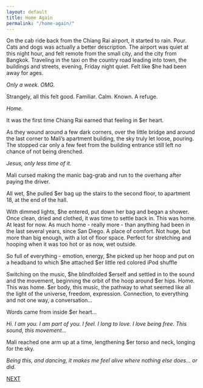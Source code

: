 ```yaml
---
layout: default
title: Home Again
permalink: "/home-again/"
---
```

<!-- wp:paragraph -->

On the cab ride back from the Chiang Rai airport, it started to rain. Pour. Cats and dogs was actually a better description. The airport was quiet at this night hour, and felt remote from the small city, and the city from Bangkok. Traveling in the taxi on the country road leading into town, the buildings and streets, evening, Friday night quiet. Felt like $he had been away for ages.&nbsp;

<!-- /wp:paragraph -->

<!-- wp:paragraph -->

_Only a week. OMG._

<!-- /wp:paragraph -->

<!-- wp:paragraph -->

Strangely, all this felt good. Familiar. Calm. Known. A refuge.

<!-- /wp:paragraph -->

<!-- wp:paragraph -->

_Home.&nbsp;_

<!-- /wp:paragraph -->

<!-- wp:paragraph -->

It was the first time Chiang Rai earned that feeling in $er heart.&nbsp;

<!-- /wp:paragraph -->

<!-- wp:paragraph -->

As they wound around a few dark corners, over the little bridge and around the last corner to Mali’s apartment building, the sky truly let loose, pouring. The stopped car only a few feet from the building entrance still left no chance of not being drenched.&nbsp;

<!-- /wp:paragraph -->

<!-- wp:paragraph -->

_Jesus, only less time of it._

<!-- /wp:paragraph -->

<!-- wp:paragraph -->

Mali cursed making the manic bag-grab and run to the overhang after paying the driver._&nbsp;_

<!-- /wp:paragraph -->

<!-- wp:paragraph -->

All wet, $he pulled $er bag up the stairs to the second floor, to apartment 18, at the end of the hall.&nbsp;

<!-- /wp:paragraph -->

<!-- wp:paragraph -->

With dimmed lights, $he entered, put down her bag and began a shower. Once clean, dried and clothed, it was time to settle back in. This was home. At least for now. As much home - really more - than anything had been in the last several years, since San Diego. A place of comfort. Not huge, but more than big enough, with a lot of floor space. Perfect for stretching and hooping when it was too hot or as now, wet outside.&nbsp;

<!-- /wp:paragraph -->

<!-- wp:paragraph -->

So full of everything - emotion, energy, $he picked up her hoop and put on a headband to which $he attached $er little red colored iPod shuffle

<!-- /wp:paragraph -->

<!-- wp:paragraph -->

Switching on the music, $he blindfolded $erself and settled in to the sound and the movement, beginning the orbit of the hoop around $er hips. Home. This was home. $er body, this music, the pathway to what seemed like all the light of the universe, freedom, expression. Connection, to everything and not one way, a conversation…

<!-- /wp:paragraph -->

<!-- wp:paragraph -->

Words came from inside $er heart…

<!-- /wp:paragraph -->

<!-- wp:paragraph -->

_Hi. I am you. I am part of you. I feel. I long to love. I love being free. This sound, this movement…_

<!-- /wp:paragraph -->

<!-- wp:paragraph -->

Mali reached one arm up at a time, lengthening $er torso and neck, longing for the sky.&nbsp;

<!-- /wp:paragraph -->

<!-- wp:paragraph -->

_Being this, and dancing, it makes me feel alive where nothing else does… or did._

<!-- /wp:paragraph -->

<!-- wp:paragraph -->

[NEXT](https://ffs.alexikaruna.com/i-need-help/)

<!-- /wp:paragraph -->

